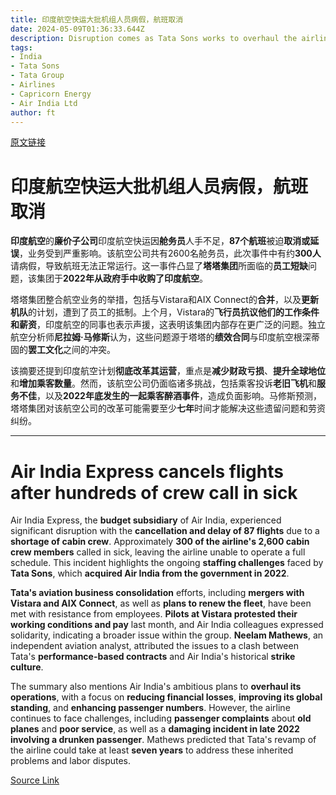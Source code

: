 ```yaml
---
title: 印度航空快运大批机组人员病假，航班取消
date: 2024-05-09T01:36:33.644Z
description: Disruption comes as Tata Sons works to overhaul the airline it purchased in 2022
tags: 
- India
- Tata Sons
- Tata Group
- Airlines
- Capricorn Energy
- Air India Ltd
author: ft
---
```


[原文链接](https://ft.com/content/bdaf2146-6eae-4619-af79-e766b05b1ff0)

# **印度航空快运**大批机组人员病假，航班取消

**印度航空**的**廉价子公司**印度航空快运因**舱务员**人手不足，**87个航班**被迫**取消或延误**，业务受到严重影响。该航空公司共有2600名舱务员，此次事件中有约**300人**请病假，导致航班无法正常运行。这一事件凸显了**塔塔集团**所面临的**员工短缺**问题，该集团于**2022年从政府手中收购了印度航空**。

塔塔集团整合航空业务的举措，包括与Vistara和AIX Connect的**合并**，以及**更新机队**的计划，遭到了员工的抵制。上个月，Vistara的**飞行员抗议他们的工作条件和薪资**，印度航空的同事也表示声援，这表明该集团内部存在更广泛的问题。独立航空分析师**尼拉姆·马修斯**认为，这些问题源于塔塔的**绩效合同**与印度航空根深蒂固的**罢工文化**之间的冲突。

该摘要还提到印度航空计划**彻底改革其运营**，重点是**减少财政亏损**、**提升全球地位**和**增加乘客数量**。然而，该航空公司仍面临诸多挑战，包括乘客投诉**老旧飞机**和**服务不佳**，以及**2022年底发生的一起乘客醉酒事件**，造成负面影响。马修斯预测，塔塔集团对该航空公司的改革可能需要至少**七年**时间才能解决这些遗留问题和劳资纠纷。

---

# Air India Express cancels flights after hundreds of crew call in sick

Air India Express, the **budget subsidiary** of Air India, experienced significant disruption with the **cancellation and delay of 87 flights** due to a **shortage of cabin crew**. Approximately **300 of the airline's 2,600 cabin crew members** called in sick, leaving the airline unable to operate a full schedule. This incident highlights the ongoing **staffing challenges** faced by **Tata Sons**, which **acquired Air India from the government in 2022**. 

**Tata's aviation business consolidation** efforts, including **mergers with Vistara and AIX Connect**, as well as **plans to renew the fleet**, have been met with resistance from employees. **Pilots at Vistara protested their working conditions and pay** last month, and Air India colleagues expressed solidarity, indicating a broader issue within the group. **Neelam Mathews**, an independent aviation analyst, attributed the issues to a clash between Tata's **performance-based contracts** and Air India's historical **strike culture**. 

The summary also mentions Air India's ambitious plans to **overhaul its operations**, with a focus on **reducing financial losses**, **improving its global standing**, and **enhancing passenger numbers**. However, the airline continues to face challenges, including **passenger complaints** about **old planes** and **poor service**, as well as a **damaging incident in late 2022 involving a drunken passenger**. Mathews predicted that Tata's revamp of the airline could take at least **seven years** to address these inherited problems and labor disputes.

[Source Link](https://ft.com/content/bdaf2146-6eae-4619-af79-e766b05b1ff0)

